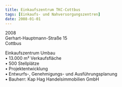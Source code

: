 ```yaml
---
title: Einkaufszentrum TKC-Cottbus
tags: [Einkaufs- und Nahversorgungszentren]
date: 2008-01-01
---
```

2008<br/>
Gerhart-Hauptmann-Straße 15<br/>
Cottbus 

Einkaufszentrum Umbau <br/>
• 13.000 m² Verkaufsfläche<br/>
• 500 Stellplätze<br/>
• Projektentwicklung<br/>
• Entwurfs-, Genehmigungs- und Ausführungsplanung<br/>
• Bauherr: Kap Hag Handelsimmobilien GmbH<br/>
